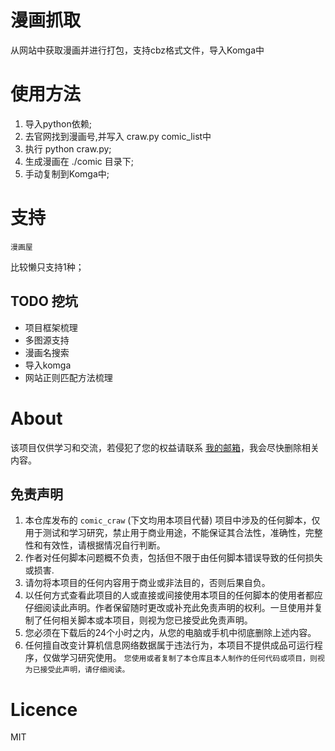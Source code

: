 # 漫画抓取
从网站中获取漫画并进行打包，支持cbz格式文件，导入Komga中

# 使用方法
1. 导入python依赖;
2. 去官网找到漫画号,并写入 craw.py comic_list中
3. 执行 python craw.py;
4. 生成漫画在 ./comic 目录下;
5. 手动复制到Komga中;

# 支持 
    漫画屋
比较懒只支持1种；

## TODO 挖坑
 * 项目框架梳理
 * 多图源支持
 * 漫画名搜索
 * 导入komga
 * 网站正则匹配方法梳理

# About
该项目仅供学习和交流，若侵犯了您的权益请联系 [我的邮箱](mailto:1573598259@qq.com)，我会尽快删除相关内容。  

## 免责声明
1. 本仓库发布的 `comic_craw` (下文均用本项目代替) 项目中涉及的任何脚本，仅用于测试和学习研究，禁止用于商业用途，不能保证其合法性，准确性，完整性和有效性，请根据情况自行判断。
2. 作者对任何脚本问题概不负责，包括但不限于由任何脚本错误导致的任何损失或损害.
3. 请勿将本项目的任何内容用于商业或非法目的，否则后果自负。
4. 以任何方式查看此项目的人或直接或间接使用本项目的任何脚本的使用者都应仔细阅读此声明。作者保留随时更改或补充此免责声明的权利。一旦使用并复制了任何相关脚本或本项目，则视为您已接受此免责声明。
5. 您必须在下载后的24个小时之内，从您的电脑或手机中彻底删除上述内容。
6. 任何擅自改变计算机信息网络数据属于违法行为，本项目不提供成品可运行程序，仅做学习研究使用。
`您使用或者复制了本仓库且本人制作的任何代码或项目，则视为已接受此声明，请仔细阅读。`

# Licence
MIT